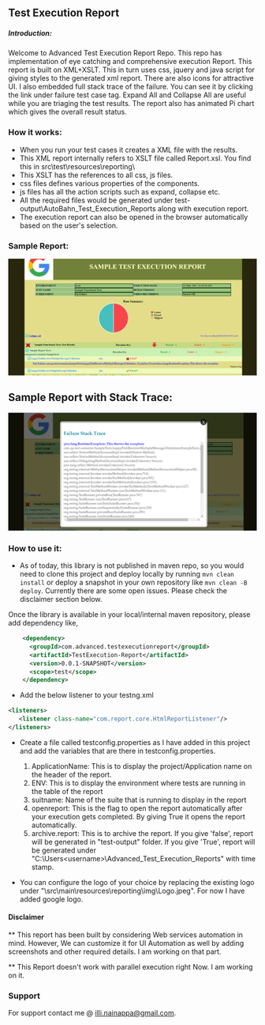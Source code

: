 ## Test Execution Report

##### Introduction:
Welcome to Advanced Test Execution Report Repo. This repo has implementation of eye catching and comprehensive execution Report. This report is built on XML+XSLT. This in turn uses css, jquery and java script for giving styles to the generated xml report. There are also icons for attractive UI. I also embedded full stack trace of the failure. You can see it by clicking the link under failure test case tag. Expand All and Collapse All are useful while you are triaging the test results. The report also has animated Pi chart which gives the overall result status.

### How it works:
* When you run your test cases it creates a XML file with the results.
* This XML report internally refers to XSLT file called Report.xsl. You find this in src\test\resources\reporting\
* This XSLT has the references to all css, js files.
* css files defines various properties of the components.
* js files has all the action scripts such as expand, collapse etc.
* All the required files would be generated under test-output\AutoBahn_Test_Execution_Reports along with execution report.
* The execution report can also be opened in the browser automatically based on the user's selection.
### Sample Report:
![Screenshot](\TestConfig\Report.png)
## Sample Report with Stack Trace:
![Screenshot](\TestConfig\Report_With_Stack_Trace.png)
### How to use it:
* As of today, this library is not published in maven repo, so you would need to clone this project and  deploy locally by running `mvn clean install` or deploy a snapshot in your own repository like `mvn clean -B deploy`. Currently there are some open issues. Please check the disclaimer section below.

Once the library is available in your local/internal maven repository, please add dependency like,

```xml
    <dependency>
      <groupId>com.advanced.testexecutionreport</groupId>
      <artifactId>TestExecution-Report</artifactId>
      <version>0.0.1-SNAPSHOT</version>
      <scope>test</scope>
    </dependency>
```
* Add the below listener to your testng.xml
```xml
<listeners>
   <listener class-name="com.report.core.HtmlReportListener"/>
</listeners>
```
* Create a file called testconfig.properties as I have added in this project and add the variables that are there in testconfig.properties. 
   1. ApplicationName: This is to display the project/Application name on the header of the report.
   2. ENV: This is to display the environment where tests are running in the table of the report
   3. suitname: Name of the suite that is running to display in the report
   4. openreport: This is the flag to open the report automatically after your execution gets completed. By giving True it    opens the report automatically.
   5. archive.report: This is to archive the report. If you give 'false', report will be generated in "test-output" folder. If you give 'True', report will be generated under "C:\Users\<username>\Advanced_Test_Execution_Reports" with time stamp.

* You can configure the logo of your choice by replacing the existing logo under "\src\main\resources\reporting\img\Logo.jpeg". For now I have added google logo.

#### Disclaimer

** This report has been built by considering Web services automation in mind. However, We can customize it for UI Automation as well by adding screenshots and other required details. I am working on that part.

** This Report doesn't work with parallel execution right Now. I am working on it.

### Support
For support contact me @ illi.nainappa@gmail.com.
